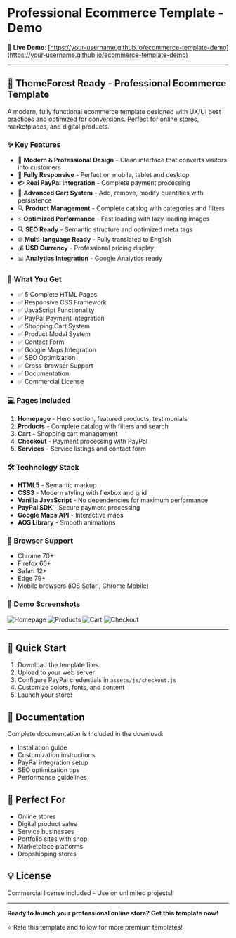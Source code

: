 # Professional Ecommerce Template - Demo

🎯 **Live Demo**: [https://your-username.github.io/ecommerce-template-demo](https://your-username.github.io/ecommerce-template-demo)

---

## 🚀 ThemeForest Ready - Professional Ecommerce Template

A modern, fully functional ecommerce template designed with UX/UI best practices and optimized for conversions. Perfect for online stores, marketplaces, and digital products.

### ✨ Key Features

- 🎨 **Modern & Professional Design** - Clean interface that converts visitors into customers
- 📱 **Fully Responsive** - Perfect on mobile, tablet and desktop
- 💳 **Real PayPal Integration** - Complete payment processing
- 🛒 **Advanced Cart System** - Add, remove, modify quantities with persistence
- 🔍 **Product Management** - Complete catalog with categories and filters
- ⚡ **Optimized Performance** - Fast loading with lazy loading images
- 🔍 **SEO Ready** - Semantic structure and optimized meta tags
- 🌐 **Multi-language Ready** - Fully translated to English
- 💰 **USD Currency** - Professional pricing display
- 📊 **Analytics Integration** - Google Analytics ready

### 🎯 What You Get

- ✅ 5 Complete HTML Pages
- ✅ Responsive CSS Framework
- ✅ JavaScript Functionality
- ✅ PayPal Payment Integration
- ✅ Shopping Cart System
- ✅ Product Modal System
- ✅ Contact Form
- ✅ Google Maps Integration
- ✅ SEO Optimization
- ✅ Cross-browser Support
- ✅ Documentation
- ✅ Commercial License

### 💻 Pages Included

1. **Homepage** - Hero section, featured products, testimonials
2. **Products** - Complete catalog with filters and search
3. **Cart** - Shopping cart management
4. **Checkout** - Payment processing with PayPal
5. **Services** - Service listings and contact form

### 🛠️ Technology Stack

- **HTML5** - Semantic markup
- **CSS3** - Modern styling with flexbox and grid
- **Vanilla JavaScript** - No dependencies for maximum performance
- **PayPal SDK** - Secure payment processing
- **Google Maps API** - Interactive maps
- **AOS Library** - Smooth animations

### 📱 Browser Support

- Chrome 70+
- Firefox 65+
- Safari 12+
- Edge 79+
- Mobile browsers (iOS Safari, Chrome Mobile)

### 🎨 Demo Screenshots

![Homepage](./demo-screenshots/homepage.png)
![Products](./demo-screenshots/products.png)
![Cart](./demo-screenshots/cart.png)
![Checkout](./demo-screenshots/checkout.png)

---

## 🚀 Quick Start

1. Download the template files
2. Upload to your web server
3. Configure PayPal credentials in `assets/js/checkout.js`
4. Customize colors, fonts, and content
5. Launch your store!

## 📖 Documentation

Complete documentation is included in the download:
- Installation guide
- Customization instructions
- PayPal integration setup
- SEO optimization tips
- Performance guidelines

## 🎯 Perfect For

- Online stores
- Digital product sales
- Service businesses
- Portfolio sites with shop
- Marketplace platforms
- Dropshipping stores

## 💡 License

Commercial license included - Use on unlimited projects!

---

**Ready to launch your professional online store? Get this template now!**

⭐ Rate this template and follow for more premium templates!